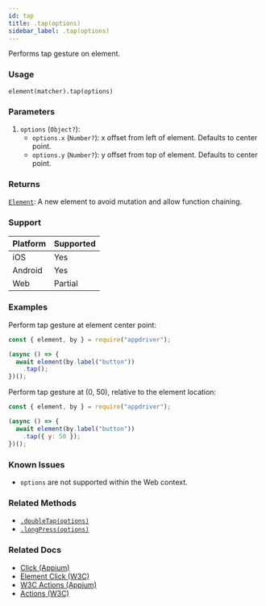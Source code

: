 ```yaml
---
id: tap
title: .tap(options)
sidebar_label: .tap(options)
---
```


Performs tap gesture on element.

### Usage

```text
element(matcher).tap(options)
```

### Parameters

1. `options` (`Object?`):
    - `options.x` (`Number?`): x offset from left of element. Defaults to center point.
    - `options.y` (`Number?`): y offset from top of element. Defaults to center point.

### Returns

[`Element`](../element.md): A new element to avoid mutation and allow function chaining.

### Support

| Platform | Supported |
| -------- | --------- |
| iOS      | Yes       |
| Android  | Yes       |
| Web      | Partial   |

### Examples

Perform tap gesture at element center point:

```javascript
const { element, by } = require("appdriver");

(async () => {
  await element(by.label("button"))
    .tap();
})();
```

Perform tap gesture at (0, 50), relative to the element location:

```javascript
const { element, by } = require("appdriver");

(async () => {
  await element(by.label("button"))
    .tap({ y: 50 });
})();
```

### Known Issues

- `options` are not supported within the Web context.

### Related Methods

- [`.doubleTap(options)`](./doubleTap.md)
- [`.longPress(options)`](./longPress.md)

### Related Docs

- [Click (Appium)](http://appium.io/docs/en/commands/element/actions/click/)
- [Element Click (W3C)](https://www.w3.org/TR/webdriver/#element-click)
- [W3C Actions (Appium)](http://appium.io/docs/en/commands/interactions/actions/)
- [Actions (W3C)](https://www.w3.org/TR/webdriver/#actions)